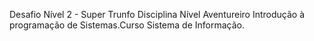 Desafio Nível 2 -  Super Trunfo Disciplina Nível Aventureiro Introdução à programação de Sistemas.Curso Sistema de Informação.

